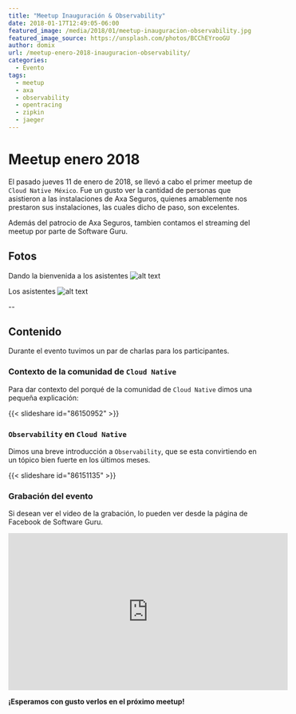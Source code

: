```yaml
---
title: "Meetup Inauguración & Observability"
date: 2018-01-17T12:49:05-06:00
featured_image: /media/2018/01/meetup-inauguracion-observability.jpg
featured_image_source: https://unsplash.com/photos/BCChEYrooGU
author: domix
url: /meetup-enero-2018-inauguracion-observability/
categories:
  - Evento
tags:
  - meetup
  - axa
  - observability
  - opentracing
  - zipkin
  - jaeger
---
```


# Meetup enero 2018

El pasado jueves 11 de enero de 2018, se llevó a cabo el primer meetup de `Cloud Native México`. Fue un gusto ver la cantidad de personas que asistieron a las instalaciones de Axa Seguros, quienes amablemente nos prestaron sus instalaciones, las cuales dicho de paso, son excelentes.

Además del patrocio de Axa Seguros, tambien contamos el streaming del meetup por parte de Software Guru.

## Fotos

Dando la bienvenida a los asistentes
![alt text][01]

Los asistentes
![alt text][02]

--

## Contenido

Durante el evento tuvimos un par de charlas para los participantes. 

### Contexto de la comunidad de `Cloud Native`
Para dar contexto del porqué de la comunidad de `Cloud Native` dimos una pequeña explicación:

{{< slideshare id="86150952" >}}

### `Observability` en `Cloud Native`
Dimos una breve introducción a `Observability`, que se esta convirtiendo en un tópico bien fuerte en los últimos meses.

{{< slideshare id="86151135" >}}

### Grabación del evento

Si desean ver el video de la grabación, lo pueden ver desde la página de Facebook de Software Guru.

<iframe src="https://www.facebook.com/plugins/video.php?href=https%3A%2F%2Fwww.facebook.com%2Fsoftwareguru%2Fvideos%2F2154830144530724%2F&show_text=0&width=560" width="560" height="314" style="border:none;overflow:hidden" scrolling="no" frameborder="0" allowTransparency="true" allowFullScreen="true"></iframe>


**¡Esperamos con gusto verlos en el próximo meetup!**

[01]: /media/2018/01/meetup-enero/01.jpg "@domix dando la bienvenida"
[02]: /media/2018/01/meetup-enero/02.jpg "Los asistentes"